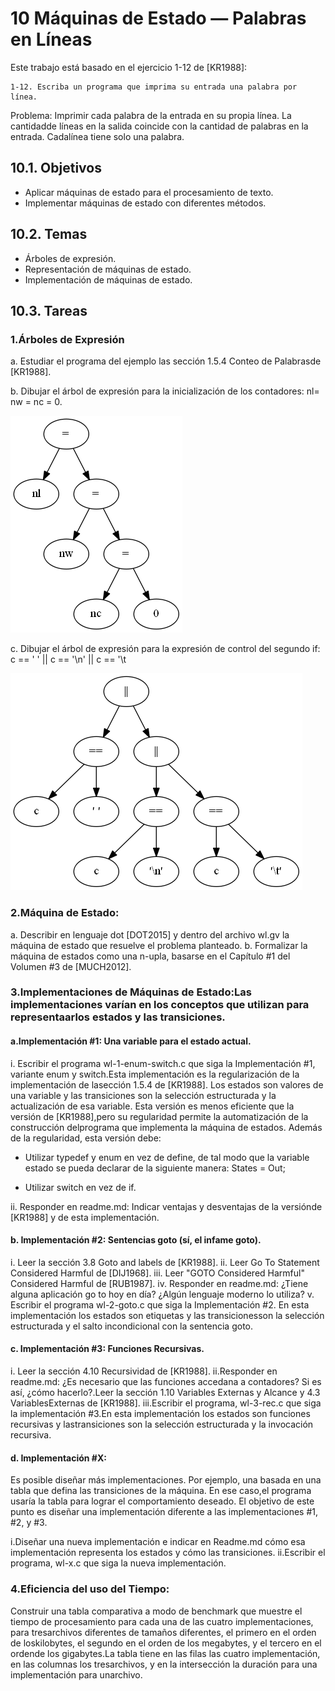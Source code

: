 # 10 Máquinas de Estado — Palabras en Líneas

Este trabajo está basado en el ejercicio 1-12 de [KR1988]:

    1-12. Escriba un programa que imprima su entrada una palabra por línea.

Problema: Imprimir cada palabra de la entrada en su propia línea. 
La cantidadde líneas en la salida coincide con la cantidad de palabras en la entrada. Cadalínea tiene solo una palabra.

## 10.1. Objetivos

* Aplicar máquinas de estado para el procesamiento de texto.
* Implementar máquinas de estado con diferentes métodos.

## 10.2. Temas

* Árboles de expresión.
* Representación de máquinas de estado.
* Implementación de máquinas de estado.

## 10.3. Tareas

### 1.Árboles de Expresión

a. Estudiar el programa del ejemplo las sección 1.5.4 Conteo de Palabrasde [KR1988].

b. Dibujar el árbol de expresión para la inicialización de los contadores: nl= nw = nc = 0.

![ArbolExpresion1b](images/ae_1b.png)

c. Dibujar el árbol de expresión para la expresión de control del segundo if: c == ' ' || c == '\n' || c == '\t

![ArbolExpresion1c](images/ae_1c.png)

### 2.Máquina de Estado:

a. Describir en lenguaje dot  [DOT2015] y dentro del archivo wl.gv la máquina de estado que resuelve el problema planteado.
b. Formalizar la máquina de estados como una n-upla, basarse en el Capítulo #1 del Volumen #3 de [MUCH2012].

### 3.Implementaciones de Máquinas de Estado:Las implementaciones varían en los conceptos que utilizan para representaarlos estados y las transiciones.

#### a.Implementación #1: Una variable para el estado actual.

i. Escribir el programa wl-1-enum-switch.c que siga la Implementación #1, variante enum y switch.Esta implementación es la regularización de la implementación de lasección 1.5.4 de [KR1988]. Los estados son valores de una variable y las transiciones son la selección estructurada y la actualización de esa variable. Esta versión es menos eficiente que la versión de [KR1988],pero su regularidad permite la automatización de la construcción delprograma que implementa la máquina de estados. Además de la regularidad, esta versión debe:

* Utilizar typedef y enum en vez de define, de tal modo que la variable estado se pueda declarar de la siguiente manera: States = Out;

* Utilizar switch en vez de if.

ii. Responder en readme.md: Indicar ventajas y desventajas de la versiónde [KR1988] y de esta implementación.

#### b. Implementación #2: Sentencias goto (sí, el infame goto).

i. Leer la sección 3.8 Goto and labels de [KR1988].
ii. Leer Go To Statement Considered Harmful de [DIJ1968].
iii. Leer "GOTO Considered Harmful" Considered Harmful de [RUB1987].
iv. Responder en readme.md: ¿Tiene alguna aplicación go to hoy en día? ¿Algún lenguaje moderno lo utiliza?
v. Escribir el programa wl-2-goto.c que siga la Implementación #2. En esta implementación los estados son etiquetas y las transicionesson la selección estructurada y el salto incondicional con la sentencia goto.

#### c. Implementación #3: Funciones Recursivas.

i. Leer la sección 4.10 Recursividad de [KR1988].
ii.Responder en readme.md: ¿Es necesario que las funciones accedana a contadores? Si es así, ¿cómo hacerlo?.Leer la sección 1.10 Variables Externas y Alcance y 4.3 VariablesExternas de [KR1988].
iii.Escribir el programa, wl-3-rec.c que siga la implementación #3.En esta implementación los estados son funciones recursivas y lastransiciones son la selección estructurada y la invocación recursiva.

#### d. Implementación #X:

Es posible diseñar más implementaciones. Por ejemplo, una basada en una tabla que defina las transiciones de la máquina. En ese caso,el programa usaría la tabla para lograr el comportamiento deseado. El objetivo de este punto es diseñar una implementación diferente a las implementaciones #1, #2, y #3.

i.Diseñar una nueva implementación e indicar en Readme.md cómo esa implementación representa los estados y cómo las transiciones.
ii.Escribir el programa, wl-x.c que siga la nueva implementación.

### 4.Eficiencia del uso del Tiempo:

Construir una tabla comparativa a modo de benchmark que muestre el tiempo de procesamiento para cada una de las cuatro implementaciones, para tresarchivos diferentes de tamaños diferentes, el primero en el orden de loskilobytes, el segundo en el orden de los megabytes, y el tercero en el ordende los gigabytes.La tabla tiene en las filas las cuatro implementación, en las columnas los tresarchivos, y en la intersección la duración para una implementación para unarchivo.